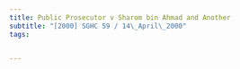 ```yaml
---
title: Public Prosecutor v Sharom bin Ahmad and Another 
subtitle: "[2000] SGHC 59 / 14\_April\_2000"
tags:


---
```


